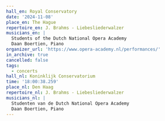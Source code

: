 ```yaml
---
hall_en: Royal Conservatory
date: '2024-11-08'
place_en: The Hague
repertoire_en: J. Brahms - Liebesliederwalzer
musicians_en: |
  Students of the Dutch National Opera Academy
  Daan Boertien, Piano
organizer_url: 'https://www.opera-academy.nl/performances/'
in_archive: true
cancelled: false
tags:
  - concerts
hall_nl: Koninklijk Conservatorium
time: '18:00:38.259'
place_nl: Den Haag
repertoire_nl: J. Brahms - Liebesliederwalzer
musicians_nl: |
  Studenten van de Dutch National Opera Academy
  Daan Boertien, Piano
---
```


